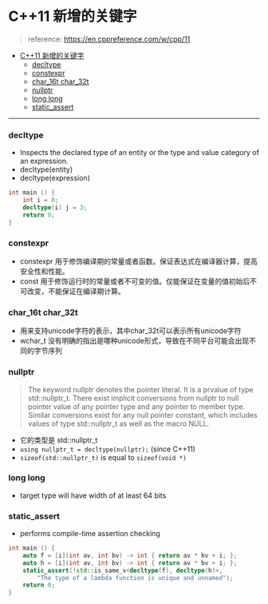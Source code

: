 # C++11 新增的关键字
> reference: https://en.cppreference.com/w/cpp/11
- [C++11 新增的关键字](#c11-新增的关键字)
    - [decltype](#decltype)
    - [constexpr](#constexpr)
    - [char\_16t char\_32t](#char_16t-char_32t)
    - [nullptr](#nullptr)
    - [long long](#long-long)
    - [static\_assert](#static_assert)
---

### decltype
- Inspects the declared type of an entity or the type and value category of an expression.
- decltype(entity)
- decltype(expression)

```C++
int main () {
    int i = 0;
    decltype(i) j = 3;
    return 0;
}
```

### constexpr
- constexpr 用于修饰编译期的常量或者函数。保证表达式在编译器计算，提高安全性和性能。
- const 用于修饰运行时的常量或者不可变的值。仅能保证在变量的值初始后不可改变，不能保证在编译期计算。

### char_16t char_32t
- 用来支持unicode字符的表示，其中char_32t可以表示所有unicode字符
- wchar_t 没有明确的指出是哪种unicode形式，导致在不同平台可能会出现不同的字节序列

### nullptr
> The keyword nullptr denotes the pointer literal. It is a prvalue of type std::nullptr_t. There exist implicit conversions from nullptr to null pointer value of any pointer type and any pointer to member type. Similar conversions exist for any null pointer constant, which includes values of type std::nullptr_t as well as the macro NULL.
- 它的类型是 std::nullptr_t
-  `using nullptr_t = decltype(nullptr);` (since C++11)
-  `sizeof(std::nullptr_t)` is equal to `sizeof(void *)`

### long long
- target type will have width of at least 64 bits

### static_assert
- performs compile-time assertion checking

```C++
int main () {
    auto f = [i](int av, int bv) -> int { return av * bv + i; };
    auto h = [i](int av, int bv) -> int { return av * bv + i; };
    static_assert(!std::is_same_v<decltype(f), decltype(h)>,
        "The type of a lambda function is unique and unnamed");
    return 0;
}
```

